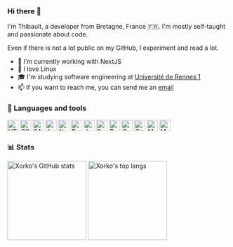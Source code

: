 ### Hi there 👋
I'm Thibault, a developer from Bretagne, France 🇫🇷. I'm mostly self-taught and passionate about code.

Even if there is not a lot public on my GitHub, I experiment and read a lot.

- 🔭 I’m currently working with NextJS
- 🐧 I love Linux
- 🎓 I'm studying software engineering at [Université de Rennes 1](https://formations.univ-rennes1.fr/master-mention-informatique-parcours-ingenierie-logicielle)
- 📫 If you want to reach me, you can send me an <a href="mailto:thib.legoff@gmail.com">email</a>

### 🔨 Languages and tools
<p>
  <img alt="HTML5" src="https://img.shields.io/badge/html5-%23E34F26.svg?style=for-the-badge&logo=html5&logoColor=white" height="25" />
  <img alt="CSS3" src="https://img.shields.io/badge/css3-%231572B6.svg?style=for-the-badge&logo=css3&logoColor=white" height="25" />
  <img alt="SASS" src="https://img.shields.io/badge/SASS-hotpink.svg?style=for-the-badge&logo=SASS&logoColor=white" height="25" />
  <img alt="JavaScript" src="https://img.shields.io/badge/javascript-%23323330.svg?style=for-the-badge&logo=javascript&logoColor=%23F7DF1E" height="25" />
  <img alt="NodeJS" src="https://img.shields.io/badge/node.js-%2343853D.svg?style=for-the-badge&logo=node-dot-js&logoColor=white" height="25" />
  <img alt="React" src="https://img.shields.io/badge/react-%2320232a.svg?style=for-the-badge&logo=react&logoColor=%2361DAFB" height="25" />
  <img alt="Java" src="https://img.shields.io/badge/java-%23ED8B00.svg?style=for-the-badge&logo=java&logoColor=white" height="25" />
  <img alt="Spring" src="https://img.shields.io/badge/spring-%236DB33F.svg?style=for-the-badge&logo=spring&logoColor=white" height="25" />
  <img alt="Python" src="https://img.shields.io/badge/python-%2314354C.svg?style=for-the-badge&logo=python&logoColor=white" height="25" />
  <img alt="C" src="https://img.shields.io/badge/c-%2300599C.svg?style=for-the-badge&logo=c&logoColor=white" height="25" />
  <img alt="C++" src="https://img.shields.io/badge/c++-%2300599C.svg?style=for-the-badge&logo=c%2B%2B&ogoColor=white" height="25" />
  <img alt="MongoDB" src ="https://img.shields.io/badge/MongoDB-%234ea94b.svg?style=for-the-badge&logo=mongodb&logoColor=white" height="25" />
  <img alt="MySQL" src="https://img.shields.io/badge/mysql-%2300f.svg?style=for-the-badge&logo=mysql&logoColor=white" height="25" />
</p>

### 📊 Stats
<p>
  <img alt="Xorko's GitHub stats" height="180em" src="https://github-readme-stats.vercel.app/api?username=Xorko&count_private=true&show_icons=true&hide_border=true" />
  <img alt="Xorko's top langs" height="180em" src="https://github-readme-stats.vercel.app/api/top-langs/?username=Xorko&count_private=true&show_icons=true&hide_border=true&langs_count=8&layout=compact" />
</p>
